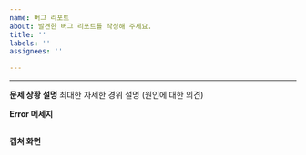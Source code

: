 ```yaml
---
name: 버그 리포트
about: 발견한 버그 리포트를 작성해 주세요.
title: ''
labels: ''
assignees: ''

---
```


---

**문제 상황 설명**
최대한 자세한 경위 설명
(원인에 대한 의견)

**Error 메세지**
```
```

**캡쳐 화면**
